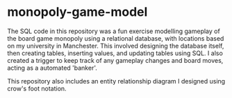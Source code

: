 # monopoly-game-model

The SQL code in this repository was a fun exercise modelling gameplay of the board game monopoly using a relational database, with locations based on my university in Manchester. This involved designing the database itself, then creating tables, inserting values, and updating tables using SQL. I also created a trigger to keep track of any gameplay changes and board moves, acting as a automated 'banker'. 

This repository also includes an entity relationship diagram I designed using crow's foot notation.
